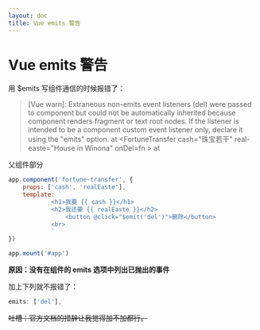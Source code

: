 ```yaml
---
layout: doc
title: Vue emits 警告
---
```

# Vue emits 警告

用 $emits 写组件通信的时候报错了：
> [Vue warn]: Extraneous non-emits event listeners (del) were passed to component but could not be automatically inherited because component renders fragment or text root nodes. If the listener is intended to be a component custom event listener only, declare it using the "emits" option. 
  at <FortuneTransfer cash="珠宝若干" real-easte="House in Winona" onDel=fn<bound deleteIt> > 
  at <App>

父组件部分
``` javascript
app.component('fortune-transfer', {
    props: ['cash', 'realEaste'],
    template: `
            <h1>我要 {{ cash }}</h1>
            <h2>我还要 {{ realEaste }}</h2>
                <button @click="$emit('del')">删除</button>
            <br>
            `
})

app.mount('#app')
```

**原因：没有在组件的 emits 选项中列出已抛出的事件**

加上下列就不报错了：
``` js
emits: ['del'],
```

~~吐槽：官方文档的措辞让我觉得加不加都行。~~
